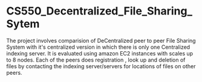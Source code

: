 # CS550_Decentralized_File_Sharing_Sytem

The project involves comparision of DeCentralized peer to peer File Sharing System with it's centralized version in which there is only one Centralized indexing server. It is evaluated using amazon EC2 instances with scales up to 8 nodes. Each of the peers does registration , look up and deletion of files by contacting the indexing server/servers for locations of files on other peers.    
